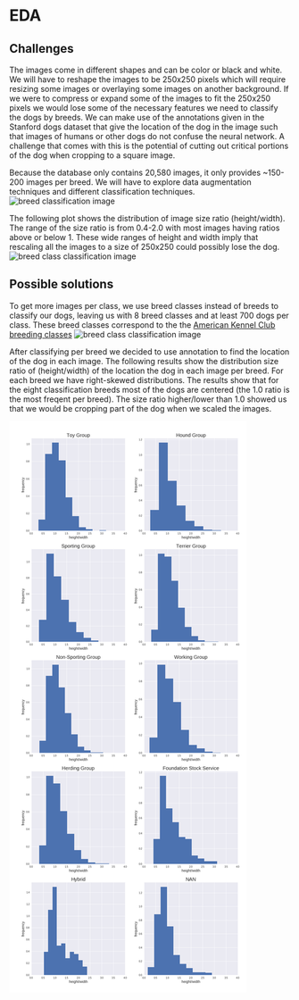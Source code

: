 EDA
============
## Challenges
The images come in different shapes and can be color or black and white. We will have to reshape the images to be 250x250 pixels which will require resizing some images or overlaying some images on another background. If we were to compress or expand some of the images to fit the 250x250 pixels we would lose some of the necessary features we need to  classify the dogs by breeds. We can make use of the annotations given in the Stanford dogs dataset that give the location of the dog in the image such that images of humans or other dogs do not confuse the neural network. A challenge that comes with this is the potential of cutting out critical portions of the dog when cropping to a square image. 


Because the database only contains 20,580 images, it only provides ~150-200 images per breed. We will have to explore data augmentation techniques and different classification techniques. 
![breed classification image](https://ayshaw.github.io/Dog-Breed-Project/distribution_breeds.png)
 
The following plot shows the distribution of image size ratio (height/width). The range of the size ratio is from 0.4-2.0 with most images having ratios above or below 1. These wide ranges of height and width imply that rescaling all the images to a size of 250x250 could possibly lose the dog.
![breed class classification image](https://ayshaw.github.io/Dog-Breed-Project/distribution_size.png)


## Possible solutions
To get more images per class, we use breed classes instead of breeds to classify our dogs, leaving us with 8 breed classes and at least 700 dogs per class. These breed classes correspond to the the [American Kennel Club breeding classes](https://www.akc.org/public-education/resources/general-tips-information/dog-breeds-sorted-groups/)
![breed class classification image](https://github.com/ayshaw/Dog-Breed-Project/distribution_class.png)


After classifying per breed we decided to use annotation to find the location of the dog in each image. The following results show the distribution size ratio of (height/width) of the location the dog in each image per breed. For each breed we have right-skewed distributions. The results show that for the eight classification breeds most of the dogs are centered (the 1.0 ratio is the most freqent per breed). The size ratio higher/lower than 1.0 showed us that we would be cropping part of the dog when we scaled the images. 

![breed class classification image](https://raw.githubusercontent.com/ayshaw/Dog-Breed-Project/master/annotated_fig_ratio.png)
